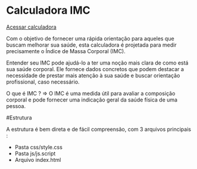 # Calculadora IMC
[Acessar calculadora](https://alexandremfeitosa.github.io/calculadora_IMC/)

Com o objetivo de fornecer uma rápida orientação para aqueles que buscam melhorar sua saúde, esta calculadora é projetada para medir precisamente o Índice de Massa Corporal (IMC).

Entender seu IMC pode ajudá-lo a ter uma noção mais clara de como está sua saúde corporal. Ele fornece dados concretos que podem destacar a necessidade de prestar mais atenção à sua saúde e buscar orientação profissional, caso necessário.

O que é IMC ? => O IMC é uma medida útil para avaliar a composição corporal e pode fornecer uma indicação geral da saúde física de uma pessoa.

#Estrutura

A estrutura é bem direta e de fácil compreensão, com 3 arquivos principais :
- Pasta css/style.css 
- Pasta js/js.script
- Arquivo index.html
